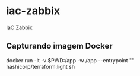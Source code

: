 # iac-zabbix
IaC Zabbix



## Capturando imagem Docker

docker run -it -v $PWD:/app -w /app --entrypoint "" hashicorp/terraform:light sh


